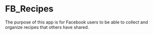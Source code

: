 FB_Recipes
==========
The purpose of this app is for Facebook users to be able to collect and organize recipes that others have shared.

